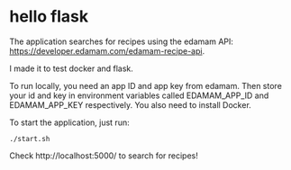 # hello flask
The application searches for recipes using the edamam API: https://developer.edamam.com/edamam-recipe-api.

I made it to test docker and flask.

To run locally, you need an app ID and app key from edamam.
Then store your id and key in environment variables called EDAMAM_APP_ID and EDAMAM_APP_KEY respectively.
You also need to install Docker.

To start the application, just run:
```shell
./start.sh
```

Check http://localhost:5000/ to search for recipes!
